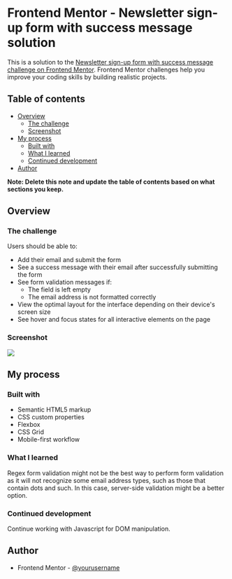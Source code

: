 # Frontend Mentor - Newsletter sign-up form with success message solution

This is a solution to the [Newsletter sign-up form with success message challenge on Frontend Mentor](https://www.frontendmentor.io/challenges/newsletter-signup-form-with-success-message-3FC1AZbNrv). Frontend Mentor challenges help you improve your coding skills by building realistic projects. 

## Table of contents

- [Overview](#overview)
  - [The challenge](#the-challenge)
  - [Screenshot](#screenshot)
- [My process](#my-process)
  - [Built with](#built-with)
  - [What I learned](#what-i-learned)
  - [Continued development](#continued-development)
 - [Author](#author)

**Note: Delete this note and update the table of contents based on what sections you keep.**

## Overview

### The challenge

Users should be able to:

- Add their email and submit the form
- See a success message with their email after successfully submitting the form
- See form validation messages if:
  - The field is left empty
  - The email address is not formatted correctly
- View the optimal layout for the interface depending on their device's screen size
- See hover and focus states for all interactive elements on the page

### Screenshot

![](images/screenshot.png)

## My process

### Built with

- Semantic HTML5 markup
- CSS custom properties
- Flexbox
- CSS Grid
- Mobile-first workflow


### What I learned

Regex form validation might not be the best way to perform form validation as it will not recognize some email address types, such as those that contain dots and such.
In this case, server-side validation might be a better option.


### Continued development

Continue working with Javascript for DOM manipulation.


## Author

- Frontend Mentor - [@yourusername](https://www.frontendmentor.io/profile/d8701a)



